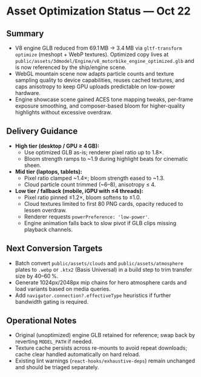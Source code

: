 # Asset Optimization Status — Oct 22

## Summary
- V8 engine GLB reduced from 69.1 MB → 3.4 MB via `gltf-transform optimize` (meshopt + WebP textures). Optimized copy lives at `public/assets/3dmodel/Engine/v8_motorbike_engine_optimized.glb` and is now referenced by the ship/engine scene.
- WebGL mountain scene now adapts particle counts and texture sampling quality to device capabilities, reuses cached textures, and caps anisotropy to keep GPU uploads predictable on low-power hardware.
- Engine showcase scene gained ACES tone mapping tweaks, per-frame exposure smoothing, and composer-based bloom for higher-quality highlights without excessive overdraw.

## Delivery Guidance
- **High tier (desktop / GPU ≥ 4 GB):**
  - Use optimized GLB as-is; renderer pixel ratio up to 1.8×.
  - Bloom strength ramps to ~1.9 during highlight beats for cinematic sheen.
- **Mid tier (laptops, tablets):**
  - Pixel ratio clamped ~1.4×; bloom strength eased to ~1.3.
  - Cloud particle count trimmed (~6–8), anisotropy ≤ 4.
- **Low tier / fallback (mobile, iGPU with ≤4 threads):**
  - Pixel ratio pinned ≤1.2×, bloom softens to ≤1.0.
  - Cloud textures limited to first 80 PNG cards, opacity reduced to lessen overdraw.
  - Renderer requests `powerPreference: 'low-power'`.
  - Engine animation falls back to slow pivot if GLB clips missing playback channels.

## Next Conversion Targets
- Batch convert `public/assets/clouds` and `public/assets/atmosphere` plates to `.webp` or `.ktx2` (Basis Universal) in a build step to trim transfer size by 40–60 %.
- Generate 1024px/2048px mip chains for hero atmosphere cards and load variants based on media queries.
- Add `navigator.connection?.effectiveType` heuristics if further bandwidth gating is required.

## Operational Notes
- Original (unoptimized) engine GLB retained for reference; swap back by reverting `MODEL_PATH` if needed.
- Texture cache persists across re-mounts to avoid repeat downloads; cache clear handled automatically on hard reload.
- Existing lint warnings (`react-hooks/exhaustive-deps`) remain unchanged and should be triaged separately.
